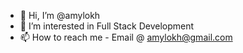 - 👋 Hi, I’m @amylokh
- 👀 I’m interested in Full Stack Development
- 📫 How to reach me - Email @ amylokh@gmail.com

<!---
amylokh/amylokh is a ✨ special ✨ repository because its `README.md` (this file) appears on your GitHub profile.
You can click the Preview link to take a look at your changes.
--->
